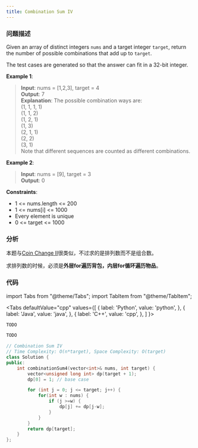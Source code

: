 ```yaml
---
title: Combination Sum IV
---
```


### 问题描述

Given an array of distinct integers `nums` and a target integer `target`, return the number of possible combinations that add up to `target`.

The test cases are generated so that the answer can fit in a 32-bit integer.


**Example 1**:

> **Input**: nums = [1,2,3], target = 4  
> **Output**: 7  
> **Explanation**: The possible combination ways are:  
> (1, 1, 1, 1)  
> (1, 1, 2)  
> (1, 2, 1)  
> (1, 3)  
> (2, 1, 1)  
> (2, 2)  
> (3, 1)  
> Note that different sequences are counted as different combinations.

**Example 2**:

> **Input**: nums = [9], target = 3  
> **Output**: 0

**Constraints**:

* 1 <= nums.length <= 200
* 1 <= nums[i] <= 1000
* Every element is unique
* 0 <= target <= 1000

### 分析

本题与[Coin Change II](./coin-change-ii.md)很类似，不过求的是排列数而不是组合数。

求排列数的时候，必须是**外层for遍历背包，内层for循环遍历物品**。

### 代码

import Tabs from "@theme/Tabs";
import TabItem from "@theme/TabItem";

<Tabs
defaultValue="cpp"
values={[
{ label: 'Python', value: 'python', },
{ label: 'Java', value: 'java', },
{ label: 'C++', value: 'cpp', },
]
}>
<TabItem value="python">

```python
TODO
```

</TabItem>
<TabItem value="java">

```java
TODO
```

</TabItem>
<TabItem value="cpp">

```cpp
// Combination Sum IV
// Time Complexity: O(n*target), Space Complexity: O(target)
class Solution {
public:
    int combinationSum4(vector<int>& nums, int target) {
        vector<unsigned long int> dp(target + 1);
        dp[0] = 1; // base case

        for (int j = 0; j <= target; j++) {
            for(int w : nums) {
                if (j >=w) {
                    dp[j] += dp[j-w];
                }
            }
        }
        return dp[target];
    }
};
```

</TabItem>
</Tabs>
